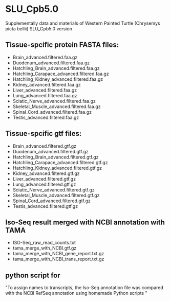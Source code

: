 # SLU_Cpb5.0
Supplementally data and materials of Western Painted Turtle (Chrysemys picta bellii) SLU_Cpb5.0 version

## Tissue-spcific protein FASTA files:
- Brain_advanced.filtered.faa.gz
- Duodenum_advanced.filtered.faa.gz
- Hatchling_Brain_advanced.filtered.faa.gz
- Hatchling_Carapace_advanced.filtered.faa.gz
- Hatchling_Kidney_advanced.filtered.faa.gz
- Kidney_advanced.filtered.faa.gz
- Liver_advanced.filtered.faa.gz
- Lung_advanced.filtered.faa.gz
- Sciatic_Nerve_advanced.filtered.faa.gz
- Skeletal_Muscle_advanced.filtered.faa.gz
- Spinal_Cord_advanced.filtered.faa.gz
- Testis_advanced.filtered.faa.gz

## Tissue-spcific gtf files:
- Brain_advanced.filtered.gtf.gz
- Duodenum_advanced.filtered.gtf.gz
- Hatchling_Brain_advanced.filtered.gtf.gz
- Hatchling_Carapace_advanced.filtered.gtf.gz
- Hatchling_Kidney_advanced.filtered.gtf.gz
- Kidney_advanced.filtered.gtf.gz
- Liver_advanced.filtered.gtf.gz
- Lung_advanced.filtered.gtf.gz
- Sciatic_Nerve_advanced.filtered.gtf.gz
- Skeletal_Muscle_advanced.filtered.gtf.gz
- Spinal_Cord_advanced.filtered.gtf.gz
- Testis_advanced.filtered.gtf.gz


## Iso-Seq result merged with NCBI annotation with TAMA
- ISO-Seq_raw_read_counts.txt
- tama_merge_with_NCBI.gtf.gz
- tama_merge_with_NCBI_gene_report.txt.gz
- tama_merge_with_NCBI_trans_report.txt.gz

## python script for 
"To assign names to transcripts, the Iso-Seq annotation file was compared with the NCBI RefSeq annotation using homemade Python scripts "
